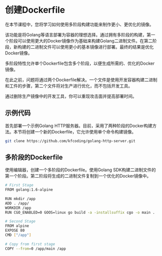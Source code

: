 #  创建Dockerfile
在本节课程中，您将学习如何使用多阶段构建功能来制作更小、更优化的镜像。

该功能是将Golang等语言部署为容器的理想选择。通过拥有多阶段的构建，第一个阶段可以使用更大的Docker镜像作为基础来构建Golang二进制文件。在第二阶段，新构建的二进制文件可以使用更小的基本镜像进行部署。最终的结果是优化Docker镜像。

多阶段特性允许单个Dockerfile包含多个阶段，以便生成所需的、优化的Docker镜像。

在此之前，问题将通过两个Dockerfile解决。一个文件是使用开发容器构建二进制和工件的步骤，第二个文件将对生产进行优化，而不包括开发工具。

通过删除生产镜像中的开发工具，你可以重现攻击面并提高部署时间。

## 示例代码
首先部署一个示例Golang HTTP服务器。目前，采用了两种阶段的Docker构建方法。本节将创建一个新的Dockerfile，它允许使用单个命令构建镜像。
```bash
git clone https://github.com/kfcoding/golang-http-server.git
```

## 多阶段的Dockerfile
使用编辑器，创建一个多阶段的Dockerfile。使用Golang SDK构建二进制文件的第一个阶段。第二阶段将生成的二进制文件复制到一个优化的Docker镜像中。
```bash
# First Stage
FROM golang:1.6-alpine
​
RUN mkdir /app
ADD . /app/
WORKDIR /app
RUN CGO_ENABLED=0 GOOS=linux go build -a -installsuffix cgo -o main .
​
# Second Stage
FROM alpine
EXPOSE 80
CMD ["/app"]
​
# Copy from first stage
COPY --from=0 /app/main /app
```

